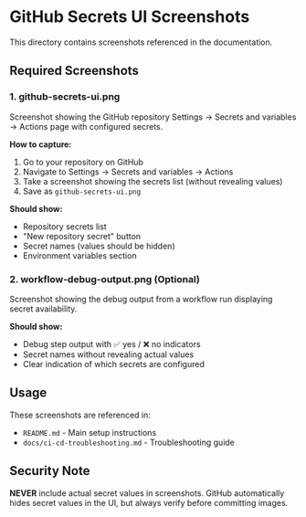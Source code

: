 # GitHub Secrets UI Screenshots

This directory contains screenshots referenced in the documentation.

## Required Screenshots

### 1. github-secrets-ui.png
Screenshot showing the GitHub repository Settings → Secrets and variables → Actions page with configured secrets.

**How to capture:**
1. Go to your repository on GitHub
2. Navigate to Settings → Secrets and variables → Actions  
3. Take a screenshot showing the secrets list (without revealing values)
4. Save as `github-secrets-ui.png`

**Should show:**
- Repository secrets list
- "New repository secret" button
- Secret names (values should be hidden)
- Environment variables section

### 2. workflow-debug-output.png (Optional)
Screenshot showing the debug output from a workflow run displaying secret availability.

**Should show:**
- Debug step output with ✅ yes / ❌ no indicators
- Secret names without revealing actual values
- Clear indication of which secrets are configured

## Usage

These screenshots are referenced in:
- `README.md` - Main setup instructions
- `docs/ci-cd-troubleshooting.md` - Troubleshooting guide

## Security Note

**NEVER** include actual secret values in screenshots. GitHub automatically hides secret values in the UI, but always verify before committing images.